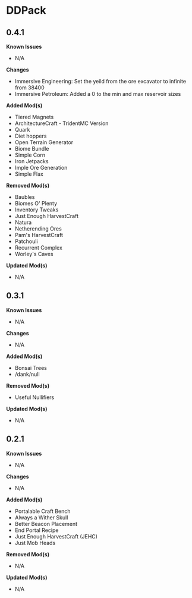 # DDPack

## 0.4.1
**Known Issues**
- N/A


**Changes**
- Immersive Engineering: Set the yeild from the ore excavator to infinite from 38400
- Immersive Petroleum: Added a 0 to the min and max reservoir sizes

**Added Mod(s)**
- Tiered Magnets
- ArchitectureCraft - TridentMC Version
- Quark
- Diet hoppers
- Open Terrain Generator
- Biome Bundle
- Simple Corn
- Iron Jetpacks
- Imple Ore Generation
- Simple Flax

**Removed Mod(s)**
- Baubles
- Biomes O' Plenty
- Inventory Tweaks
- Just Enough HarvestCraft
- Natura
- Netherending Ores
- Pam's HarvestCraft
- Patchouli
- Recurrent Complex
- Worley's Caves

**Updated Mod(s)**
- N/A


## 0.3.1
**Known Issues**
- N/A


**Changes**
- N/A

**Added Mod(s)**
- Bonsai Trees
- /dank/null

**Removed Mod(s)**
- Useful Nullifiers

**Updated Mod(s)**
- N/A


## 0.2.1
**Known Issues**
- N/A

**Changes**
- N/A

**Added Mod(s)**
- Portalable Craft Bench
- Always a Wither Skull
- Better Beacon Placement
- End Portal Recipe
- Just Enough HarvestCraft (JEHC)
- Just Mob Heads

**Removed Mod(s)**
- N/A

**Updated Mod(s)**
- N/A